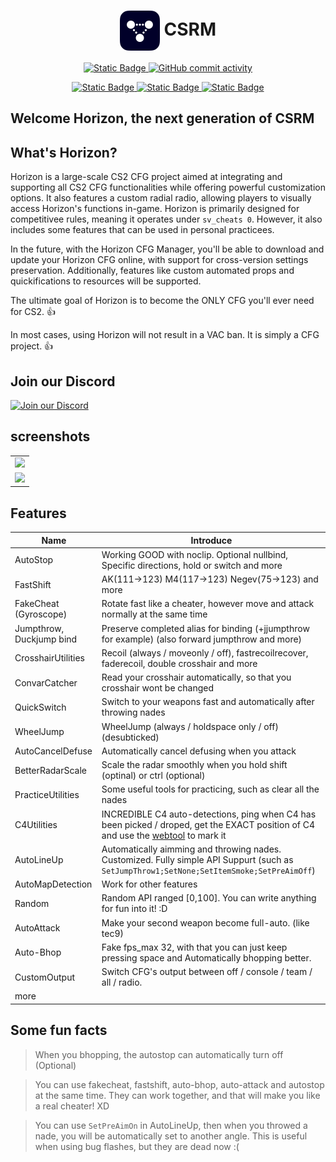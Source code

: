 <h1 align="center"><img src="./Misc/Icons/CSRM_dark.png" width="64" align="center"> CSRM</h1>

<p align="center">
    <a href="https://cap1tal.top/CSRM">
        <img alt="Static Badge" src="https://img.shields.io/badge/website-CSRM-blue?style=for-the-badge">
    </a>
    <a href="https://github.com/eLecCap1taL/CSRM/pulse">
        <img alt="GitHub commit activity" src="https://img.shields.io/github/commit-activity/m/eLecCap1taL/CSRM?style=for-the-badge">
    </a>
</p>
<p align="center">
    <a href="https://github.com/eLecCap1taL/CSRM">
        <img alt="Static Badge" src="https://img.shields.io/badge/CSRM-CSRM?style=for-the-badge&logo=github&labelColor=green&color=green">
    </a>
    <a href="https://github.com/eLecCap1taL/AutoSettings">
        <img alt="Static Badge" src="https://img.shields.io/badge/Manager-Manager?style=for-the-badge&logo=github&labelColor=yellow&color=yellow">
    </a>
    <a href="https://github.com/eLecCap1taL/eleccap1tal.github.io">
        <img alt="Static Badge" src="https://img.shields.io/badge/Page-Page?style=for-the-badge&logo=github&labelColor=purple&color=purple">
    </a>
</p>

## Welcome Horizon, the next generation of CSRM

## What's Horizon?
Horizon is a large-scale CS2 CFG project aimed at integrating and supporting all CS2 CFG functionalities while offering powerful customization options. It also features a custom radial radio, allowing players to visually access Horizon's functions in-game. Horizon is primarily designed for competitivee rules, meaning it operates under `sv_cheats 0`. However, it also includes some features that can be used in personal practicees.

In the future, with the Horizon CFG Manager, you'll be able to download and update your Horizon CFG online, with support for cross-version settings preservation. Additionally, features like custom automated props and quickifications to resources will be supported.

The ultimate goal of Horizon is to become the ONLY CFG you'll ever need for CS2. 👍

In most cases, using Horizon will not result in a VAC ban. It is simply a CFG project. 👍

## Join our Discord

[![Join our Discord](https://discord.com/api/guilds/1274021425438789753/embed.png?style=banner2)](https://discord.gg/AW23HR4Fza)

## screenshots

<table>
	<tr>
		<td><img src="https://cap1tal.top/CSRM/images/pic01.png"></td>
	</tr>
	<tr>
		<td><img src="https://cap1tal.top/CSRM/images/pic02.png"></td>
	</tr>
</table>

## Features
Name                     | Introduce
------------------------ | -------
AutoStop                 | Working GOOD with noclip. Optional nullbind, Specific directions, hold or switch and more
FastShift                | AK(111->123) M4(117->123) Negev(75->123) and more
FakeCheat (Gyroscope)    | Rotate fast like a cheater, however move and attack normally at the same time
Jumpthrow, Duckjump bind | Preserve completed alias for binding (+jjumpthrow for example) (also forward jumpthrow and more)
CrosshairUtilities       | Recoil (always / moveonly / off), fastrecoilrecover, faderecoil, double crosshair and more
ConvarCatcher            | Read your crosshair automatically, so that you crosshair wont be changed
QuickSwitch              | Switch to your weapons fast and automatically after throwing nades
WheelJump                | WheelJump (always / holdspace only / off) (desubticked)
AutoCancelDefuse         | Automatically cancel defusing when you attack
BetterRadarScale         | Scale the radar smoothly when you hold shift (optinal) or ctrl (optional)
PracticeUtilities        | Some useful tools for practicing, such as clear all the nades
C4Utilities              | INCREDIBLE C4 auto-detections, ping when C4 has been picked / droped, get the EXACT position of C4 and use the <a href="https://cap1tal.top/CSRM">webtool</a> to mark it
AutoLineUp               | Automatically aimming and throwing nades. Customized. Fully simple API Suppurt (such as `SetJumpThrow1;SetNone;SetItemSmoke;SetPreAimOff`)
AutoMapDetection         | Work for other features
Random                   | Random API ranged [0,100]. You can write anything for fun into it! :D
AutoAttack               | Make your second weapon become full-auto. (like tec9)
Auto-Bhop                | Fake fps_max 32, with that you can just keep pressing space and Automatically bhopping better.
CustomOutput             | Switch CFG's output between off / console / team / all / radio.
more                     |  

## Some fun facts
> When you bhopping, the autostop can automatically turn off (Optional)

> You can use fakecheat, fastshift, auto-bhop, auto-attack and autostop at the same time. They can work together, and that will make you like a real cheater! XD

> You can use `SetPreAimOn` in AutoLineUp, then when you throwed a nade, you will be automatically set to another angle. This is useful when using bug flashes, but they are dead now :(
